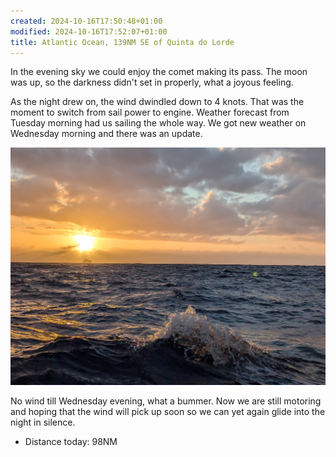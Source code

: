 ```yaml
---
created: 2024-10-16T17:50:48+01:00
modified: 2024-10-16T17:52:07+01:00
title: Atlantic Ocean, 139NM SE of Quinta do Lorde
---
```


In the evening sky we could enjoy the comet making its pass. The moon was up, so the darkness didn't set in properly, what a joyous feeling.

As the night drew on, the wind dwindled down to 4 knots. That was the moment to switch from sail power to engine. Weather forecast from Tuesday morning had us sailing the whole way. We got new weather on Wednesday morning and there was an update.

![Image](../2024/47c730a68a55e52fdca7cbb4047615c2.jpg) 

No wind till Wednesday evening, what a bummer. Now we are still motoring and hoping that the wind will pick up soon so we can yet again glide into the night in silence.

* Distance today: 98NM
